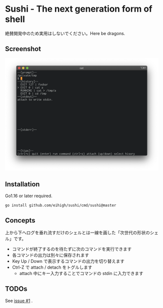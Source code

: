 # Sushi - The next generation form of shell
絶賛開発中のため実用はしないでください。Here be dragons.

## Screenshot
![Screenshot](screenshot.png)

## Installation
Go1.16 or later required.

```
go install github.com/eihigh/sushi/cmd/sushi@master
```

## Concepts
上から下へログを垂れ流すだけのシェルとは一線を画した「次世代の形状のシェル」です。

- コマンドが終了するのを待たずに次のコマンドを実行できます
- 各コマンドの出力は別々に保存されます
- Key Up / Down で表示するコマンドの出力を切り替えます
- Ctrl-Z で attach / detach をトグルします
   - attach 中にキー入力することでコマンドの stdin に入力できます

## TODOs
See [issue #1](https://github.com/eihigh/sushi/issues/1) .

